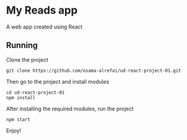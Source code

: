 # My Reads app
A web app created using React 

## Running

Clone the project 
```
git clone https://github.com/osama-alrefai/ud-react-project-01.git
```

Then go to the project and install modules

```
cd ud-react-project-01
npm install
```

After installing the required modules, run the project

```
npm start
```

Enjoy!
